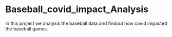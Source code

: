 # Baseball_covid_impact_Analysis
In this project we analysis the baseball data and findout how covid  impacted the baseball games.
